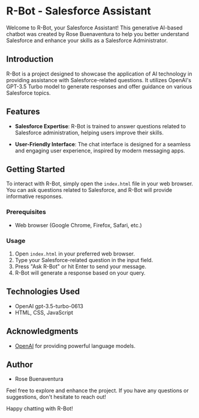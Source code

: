 # R-Bot - Salesforce Assistant

Welcome to R-Bot, your Salesforce Assistant! This generative AI-based chatbot was created by Rose Buenaventura to help you better understand Salesforce and enhance your skills as a Salesforce Administrator.

## Introduction

R-Bot is a project designed to showcase the application of AI technology in providing assistance with Salesforce-related questions. It utilizes OpenAI's GPT-3.5 Turbo model to generate responses and offer guidance on various Salesforce topics.

## Features

- **Salesforce Expertise**: R-Bot is trained to answer questions related to Salesforce administration, helping users improve their skills.

- **User-Friendly Interface**: The chat interface is designed for a seamless and engaging user experience, inspired by modern messaging apps.

## Getting Started

To interact with R-Bot, simply open the `index.html` file in your web browser. You can ask questions related to Salesforce, and R-Bot will provide informative responses.

### Prerequisites

- Web browser (Google Chrome, Firefox, Safari, etc.)

### Usage

1. Open `index.html` in your preferred web browser.
2. Type your Salesforce-related question in the input field.
3. Press "Ask R-Bot" or hit Enter to send your message.
4. R-Bot will generate a response based on your query.

## Technologies Used

- OpenAI gpt-3.5-turbo-0613
- HTML, CSS, JavaScript

## Acknowledgments

- [OpenAI](https://www.openai.com/) for providing powerful language models.

## Author

- Rose Buenaventura

Feel free to explore and enhance the project. If you have any questions or suggestions, don't hesitate to reach out!

Happy chatting with R-Bot!
